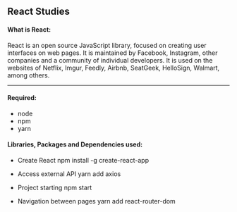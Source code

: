 ## React Studies

#### What is React:
React is an open source JavaScript library, focused on creating user interfaces on web pages. It is maintained by Facebook, Instagram, other companies and a community of individual developers. It is used on the websites of Netflix, Imgur, Feedly, Airbnb, SeatGeek, HelloSign, Walmart, among others.

------------
#### Required:
- node
- npm
- yarn

#### Libraries, Packages and Dependencies used:
- Create React
  npm install -g create-react-app

- Access external API 
  yarn add axios

- Project starting 
  npm start

- Navigation between pages 
  yarn add react-router-dom
